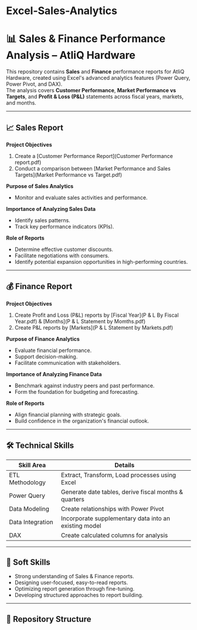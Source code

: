 # Excel-Sales-Analytics
# 📊 Sales & Finance Performance Analysis – AtliQ Hardware

This repository contains **Sales** and **Finance** performance reports for AtliQ Hardware, created using Excel's advanced analytics features (Power Query, Power Pivot, and DAX).  
The analysis covers **Customer Performance**, **Market Performance vs Targets**, and **Profit & Loss (P&L)** statements across fiscal years, markets, and months.

---

## **📈 Sales Report**
**Project Objectives**
1. Create a [Customer Performance Report](Customer Performance report.pdf)  
2. Conduct a comparison between [Market Performance and Sales Targets](Market Performance vs Target.pdf)  

**Purpose of Sales Analytics**
- Monitor and evaluate sales activities and performance.

**Importance of Analyzing Sales Data**
- Identify sales patterns.
- Track key performance indicators (KPIs).

**Role of Reports**
- Determine effective customer discounts.
- Facilitate negotiations with consumers.
- Identify potential expansion opportunities in high-performing countries.

---

## **💰 Finance Report**
**Project Objectives**
1. Create Profit and Loss (P&L) reports by [Fiscal Year](P & L By Fiscal Year.pdf) & [Months](P & L Statement by Momths.pdf)  
2. Create P&L reports by [Markets](P & L Statement by Markets.pdf)

**Purpose of Finance Analytics**
- Evaluate financial performance.
- Support decision-making.
- Facilitate communication with stakeholders.

**Importance of Analyzing Finance Data**
- Benchmark against industry peers and past performance.
- Form the foundation for budgeting and forecasting.

**Role of Reports**
- Align financial planning with strategic goals.
- Build confidence in the organization's financial outlook.

---

## **🛠 Technical Skills**
| Skill Area | Details |
|------------|---------|
| ETL Methodology | Extract, Transform, Load processes using Excel |
| Power Query | Generate date tables, derive fiscal months & quarters |
| Data Modeling | Create relationships with Power Pivot |
| Data Integration | Incorporate supplementary data into an existing model |
| DAX | Create calculated columns for analysis |

---

## **🤝 Soft Skills**
- Strong understanding of Sales & Finance reports.
- Designing user-focused, easy-to-read reports.
- Optimizing report generation through fine-tuning.
- Developing structured approaches to report building.

---

## **📂 Repository Structure**
